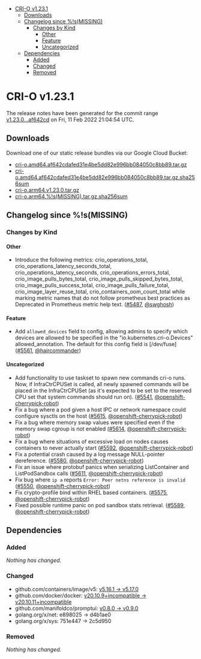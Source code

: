 - [CRI-O v1.23.1](#cri-o-v1231)
  - [Downloads](#downloads)
  - [Changelog since %!s(MISSING)](#changelog-since-smissing)
    - [Changes by Kind](#changes-by-kind)
      - [Other](#other)
      - [Feature](#feature)
      - [Uncategorized](#uncategorized)
  - [Dependencies](#dependencies)
    - [Added](#added)
    - [Changed](#changed)
    - [Removed](#removed)

# CRI-O v1.23.1

The release notes have been generated for the commit range
[v1.23.0...af642cd](https://github.com/cri-o/cri-o/compare/v1.23.0...af642cdafed31e4be5dd82e996bb084050c8bb89) on Fri, 11 Feb 2022 21:04:54 UTC.

## Downloads

Download one of our static release bundles via our Google Cloud Bucket:

- [cri-o.amd64.af642cdafed31e4be5dd82e996bb084050c8bb89.tar.gz](https://storage.googleapis.com/cri-o/artifacts/cri-o.amd64.af642cdafed31e4be5dd82e996bb084050c8bb89.tar.gz)
- [cri-o.amd64.af642cdafed31e4be5dd82e996bb084050c8bb89.tar.gz.sha256sum](https://storage.googleapis.com/cri-o/artifacts/cri-o.amd64.af642cdafed31e4be5dd82e996bb084050c8bb89.tar.gz.sha256sum)
- [cri-o.arm64.v1.23.0.tar.gz](https://storage.googleapis.com/cri-o/artifacts/cri-o.arm64.%!s(MISSING).tar.gz)
- [cri-o.arm64.%!s(MISSING).tar.gz.sha256sum](https://storage.googleapis.com/cri-o/artifacts/cri-o.arm64.%!s(MISSING).tar.gz.sha256sum)

## Changelog since %!s(MISSING)

### Changes by Kind

#### Other
 - Introduce the following metrics:
  crio_operations_total, crio_operations_latency_seconds_total, crio_operations_latency_seconds,
  crio_operations_errors_total, crio_image_pulls_bytes_total,
  crio_image_pulls_skipped_bytes_total,
  crio_image_pulls_success_total, crio_image_pulls_failure_total,
  crio_image_layer_reuse_total, crio_containers_oom_count_total
  while marking metric names that do not follow prometheus best practices as Deprecated in Prometheus metric help text. ([#5487](https://github.com/cri-o/cri-o/pull/5487), [@swghosh](https://github.com/swghosh))

#### Feature
 - Add `allowed_devices` field to config, allowing admins to specify which devices are allowed to be specified in the "io.kubernetes.cri-o.Devices" allowed_annotation. The default for this config field is [/dev/fuse] ([#5561](https://github.com/cri-o/cri-o/pull/5561), [@haircommander](https://github.com/haircommander))

#### Uncategorized
 - Add functionality to use taskset to spawn new commands cri-o runs. Now, if InfraCtrCPUSet is called, all newly spawned commands will be placed in the InfraCtrCPUSet (as it's expected to be set to the reserved CPU set that system commands should run on). ([#5541](https://github.com/cri-o/cri-o/pull/5541), [@openshift-cherrypick-robot](https://github.com/openshift-cherrypick-robot))
 - Fix a bug where a pod given a host IPC or network namespace could configure sysctls on the host ([#5615](https://github.com/cri-o/cri-o/pull/5615), [@openshift-cherrypick-robot](https://github.com/openshift-cherrypick-robot))
 - Fix a bug where memory swap values were specified even if the memory swap cgroup is not enabled ([#5614](https://github.com/cri-o/cri-o/pull/5614), [@openshift-cherrypick-robot](https://github.com/openshift-cherrypick-robot))
 - Fix a bug where situations of excessive load on nodes causes containers to never actually start ([#5592](https://github.com/cri-o/cri-o/pull/5592), [@openshift-cherrypick-robot](https://github.com/openshift-cherrypick-robot))
 - Fix a potential crash caused by a log message NULL-pointer dereference. ([#5580](https://github.com/cri-o/cri-o/pull/5580), [@openshift-cherrypick-robot](https://github.com/openshift-cherrypick-robot))
 - Fix an issue where protobuf panics when serializing ListContainer and ListPodSandbox calls ([#5611](https://github.com/cri-o/cri-o/pull/5611), [@openshift-cherrypick-robot](https://github.com/openshift-cherrypick-robot))
 - Fix bug where `ip a` reports `Error: Peer netns reference is invalid` ([#5550](https://github.com/cri-o/cri-o/pull/5550), [@openshift-cherrypick-robot](https://github.com/openshift-cherrypick-robot))
 - Fix crypto-profile bind within RHEL based containers. ([#5575](https://github.com/cri-o/cri-o/pull/5575), [@openshift-cherrypick-robot](https://github.com/openshift-cherrypick-robot))
 - Fixed possible runtime panic on pod sandbox stats retrieval. ([#5589](https://github.com/cri-o/cri-o/pull/5589), [@openshift-cherrypick-robot](https://github.com/openshift-cherrypick-robot))

## Dependencies

### Added
_Nothing has changed._

### Changed
- github.com/containers/image/v5: [v5.16.1 → v5.17.0](https://github.com/containers/image/v5/compare/v5.16.1...v5.17.0)
- github.com/docker/docker: [v20.10.9+incompatible → v20.10.11+incompatible](https://github.com/docker/docker/compare/v20.10.9...v20.10.11)
- github.com/manifoldco/promptui: [v0.8.0 → v0.9.0](https://github.com/manifoldco/promptui/compare/v0.8.0...v0.9.0)
- golang.org/x/net: e898025 → d4b1ae0
- golang.org/x/sys: 751e447 → 2c5d950

### Removed
_Nothing has changed._
